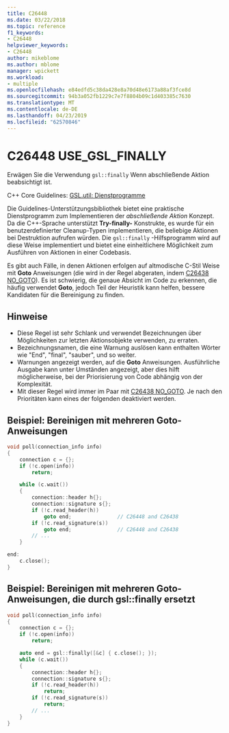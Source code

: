 ```yaml
---
title: C26448
ms.date: 03/22/2018
ms.topic: reference
f1_keywords:
- C26448
helpviewer_keywords:
- C26448
author: mikeblome
ms.author: mblome
manager: wpickett
ms.workload:
- multiple
ms.openlocfilehash: e84edfd5c38da428e8a70d48e6173a88af3fce8d
ms.sourcegitcommit: 94b3a052fb1229c7e7f8804b09c1d403385c7630
ms.translationtype: MT
ms.contentlocale: de-DE
ms.lasthandoff: 04/23/2019
ms.locfileid: "62570846"
---
```

# <a name="c26448-usegslfinally"></a>C26448 USE_GSL_FINALLY

Erwägen Sie die Verwendung `gsl::finally` Wenn abschließende Aktion beabsichtigt ist.

C++ Core Guidelines: [GSL.util: Dienstprogramme](https://github.com/isocpp/CppCoreGuidelines/blob/master/CppCoreGuidelines.md#SS-utilities)

Die Guidelines-Unterstützungsbibliothek bietet eine praktische Dienstprogramm zum Implementieren der *abschließende Aktion* Konzept. Da die C++-Sprache unterstützt **Try-finally-** Konstrukte, es wurde für ein benutzerdefinierter Cleanup-Typen implementieren, die beliebige Aktionen bei Destruktion aufrufen würden. Die `gsl::finally` -Hilfsprogramm wird auf diese Weise implementiert und bietet eine einheitlichere Möglichkeit zum Ausführen von Aktionen in einer Codebasis.

Es gibt auch Fälle, in denen Aktionen erfolgen auf altmodische C-Stil Weise mit **Goto** Anweisungen (die wird in der Regel abgeraten, indem [C26438 NO_GOTO](c26438.md)). Es ist schwierig, die genaue Absicht im Code zu erkennen, die häufig verwendet **Goto**, jedoch Teil der Heuristik kann helfen, bessere Kandidaten für die Bereinigung zu finden.

## <a name="remarks"></a>Hinweise

- Diese Regel ist sehr Schlank und verwendet Bezeichnungen über Möglichkeiten zur letzten Aktionsobjekte verwenden, zu erraten.
- Bezeichnungsnamen, die eine Warnung auslösen kann enthalten Wörter wie "End", "final", "sauber", und so weiter.
- Warnungen angezeigt werden, auf die **Goto** Anweisungen. Ausführliche Ausgabe kann unter Umständen angezeigt, aber dies hilft möglicherweise, bei der Priorisierung von Code abhängig von der Komplexität.
- Mit dieser Regel wird immer im Paar mit [C26438 NO_GOTO](c26438.md). Je nach den Prioritäten kann eines der folgenden deaktiviert werden.

## <a name="example-cleanup-with-multiple-goto-statements"></a>Beispiel: Bereinigen mit mehreren Goto-Anweisungen

```cpp
void poll(connection_info info)
{
    connection c = {};
    if (!c.open(info))
        return;

    while (c.wait())
    {
        connection::header h{};
        connection::signature s{};
        if (!c.read_header(h))
            goto end;               // C26448 and C26438
        if (!c.read_signature(s))
            goto end;               // C26448 and C26438
        // ...
    }

end:
    c.close();
}
```

## <a name="example-cleanup-with-multiple-goto-statements-replaced-by-gslfinally"></a>Beispiel: Bereinigen mit mehreren Goto-Anweisungen, die durch gsl::finally ersetzt

```cpp
void poll(connection_info info)
{
    connection c = {};
    if (!c.open(info))
        return;

    auto end = gsl::finally([&c] { c.close(); });
    while (c.wait())
    {
        connection::header h{};
        connection::signature s{};
        if (!c.read_header(h))
            return;
        if (!c.read_signature(s))
            return;
        // ...
    }
}
```
